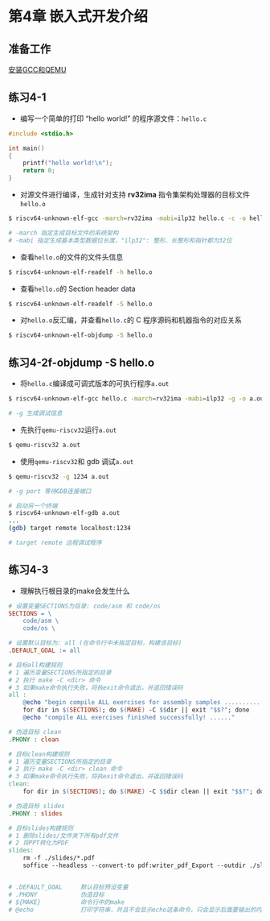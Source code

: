 # 第4章 嵌入式开发介绍

## 准备工作

[安装GCC和QEMU](../../howto-run-with-ubuntu1804_zh.md)



## 练习4-1 

* 编写一个简单的打印 “hello world!” 的程序源文件：```hello.c```

```c
#include <stdio.h>

int main()
{
    printf("hello world!\n");
    return 0;
}
```

* 对源文件进行编译，生成针对支持 **rv32ima** 指令集架构处理器的目标文件```hello.o```

```sh
$ riscv64-unknown-elf-gcc -march=rv32ima -mabi=ilp32 hello.c -c -o hello.o

# -march 指定生成目标文件的系统架构
# -mabi 指定生成基本类型数据位长度，"ilp32": 整形、长整形和指针都为32位
```

* 查看``hello.o``的文件的文件头信息

```sh
$ riscv64-unknown-elf-readelf -h hello.o
```

* 查看``hello.o``的 Section header data

```sh
$ riscv64-unknown-elf-readelf -S hello.o
```

* 对``hello.o``反汇编，并查看``hello.c``的 C 程序源码和机器指令的对应关系

```sh
$ riscv64-unknown-elf-objdump -S hello.o
```



## 练习4-2f-objdump -S hello.o

* 将``hello.c``编译成可调式版本的可执行程序``a.out``

```sh
$ riscv64-unknown-elf-gcc hello.c -march=rv32ima -mabi=ilp32 -g -o a.out

# -g 生成调试信息
```

* 先执行``qemu-riscv32``运行``a.out``

```sh
$ qemu-riscv32 a.out 
```

* 使用``qemu-riscv32``和 gdb 调试``a.out``

```sh
$ qemu-riscv32 -g 1234 a.out

# -g port 等待GDB连接端口
```

```sh
# 启动另一个终端
$ riscv64-unknown-elf-gdb a.out
...
(gdb) target remote localhost:1234

# target remote 远程调试程序
```



## 练习4-3

* 理解执行根目录的make会发生什么

```makefile
# 设置变量SECTIONS为目录: code/asm 和 code/os 
SECTIONS = \
	code/asm \
	code/os \

# 设置默认目标为: all (在命令行中未指定目标，构建该目标)
.DEFAULT_GOAL := all

# 目标all构建规则
# 1 遍历变量SECTIONS所指定的目录
# 2 执行 make -C <dir> 命令
# 3 如果make命令执行失败，将执exit命令退出，并返回错误码
all :
	@echo "begin compile ALL exercises for assembly samples ......................."
	for dir in $(SECTIONS); do $(MAKE) -C $$dir || exit "$$?"; done
	@echo "compile ALL exercises finished successfully! ......"

# 伪造目标 clean
.PHONY : clean

# 目标clean构建规则
# 1 遍历变量SECTIONS所指定的目录
# 2 执行 make -C <dir> clean 命令
# 3 如果make命令执行失败，将执exit命令退出，并返回错误码
clean:
	for dir in $(SECTIONS); do $(MAKE) -C $$dir clean || exit "$$?"; done

# 伪造目标 slides
.PHONY : slides

# 目标slides构建规则
# 1 删除slides/文件夹下所有pdf文件
# 2 将PPT转化为PDF
slides:
	rm -f ./slides/*.pdf
	soffice --headless --convert-to pdf:writer_pdf_Export --outdir ./slides ./docs/ppts/*.pptx


# .DEFAULT_GOAL 	默认目标预设变量
# .PHONY			伪造目标
# ${MAKE}			命令行中的make
# @echo 			打印字符串，并且不会显示echo这条命令，只会显示后面要输出的内容
```



